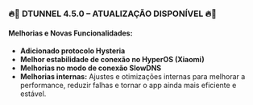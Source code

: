 ### 🔥🚀 **DTUNNEL 4.5.0 – ATUALIZAÇÃO DISPONÍVEL** 🔥🚀

#### Melhorias e Novas Funcionalidades:

* **Adicionado protocolo Hysteria**
* **Melhor estabilidade de conexão no HyperOS (Xiaomi)**
* **Melhorias no modo de conexão SlowDNS**
* **Melhorias internas:**
  Ajustes e otimizações internas para melhorar a performance, reduzir falhas e tornar o app ainda mais eficiente e estável.
